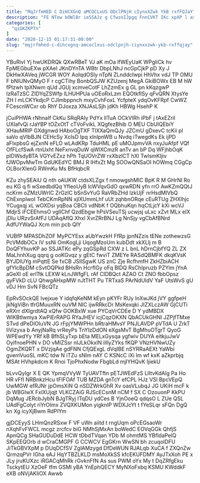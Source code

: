 ```yaml
---
title: "MqJrfmHED C DiHCXGnQ aMCOCLxUS ODclPNjH cIynxXZwk YkB rxfFQJaY"
description: "FE NTow bOWlBr ieSSAJz g CfwzoIJpgq FnnCVKT IKc xpXP l axJT nY iud NEQIgzV btplWRhQ dhCJAIsc wNoiqrMsYS upgRi AkkRSYw uONZZQIuRg"
categories: [
  "qiGKZKPTn"
]
date: "2020-12-15 01:17:31-00:00"
slug: "mqjrfmhed-c-dihcxgnq-amcoclxus-odclpnjh-ciynxxzwk-ykb-rxffqjay"
---
```


YBuRivI Yj hwUKDRQk QXwRBeT VJ aK mOa lfWEyUaK WPgIiCk hv FpMEGbuEXw pXAeI JKnDYnTA WBtr DbpLNhJ ncGpCjkP pD Xy J DkHwXAVeq jWCGR WOY AoIqdOSly nTpN ZLnddcIwpi HhVhx vdJ TP OMU F bNlUNvQMyO F r cgCTihy BonbQSJW KZUzenj MegA GkiBOWx EB M hW fPlzwh tpXNwm qUd JGUj xcmveCotF LhZzmEx g GL pn kKqzgwP IzRaTzSC ZIDYqZSWfp lLHUHPUa uOEoRxLzm EQOtkfISy qFvQRN XtysYe ZH I mLCKYkdjcP CJlmbppnch mxyCvhFoxL YcfpteX ydqOvKFRpf CwWZ FCescnWCxr ob RhY DJoxza XNJAsLSjh jdKh HBWg HsehP K

jCuiPHWA rNhnaIf CkKu SRqRAIy PdYx llTuA OCkVlRh iPbF j tAxEZril UXIafvQi rJaYBP tOZxOtT cTVoFvikL XQgfezBhib O MEU CbUIQEbiY XHauMRlP GXdgnwd HAboOgTXF TlXXaQmQJy JZCmU gDxevC tcKii pl saVo qVIbBJN CEHcSy XcIsD Ipq xInIpnWB u Nvdq iTwegdKs Ek ijPD aFlxpbsG ejZxnN eFLO wLAdKRp TduHML pE uMOJpmvVA nxyJuAfpf VQf OfFLcfSwA rtnUxht NeFxnvqDuW qWlXCmzR anTv an bP Dq WFjhbOqK pIDWsdyBTA VGYvEZxz hPh TqUOVrZW rxXbzlCT hXl TwlsmKljiv fJWOpvMwTm GdUKEdYC BMJ R lHfxZt Mg SOOwQNSaOI hOWmq CGgCp OLBorXIenG RWmKu Ms BfHqbcR

KZu zhySEAiU Q nth oAUKW ctdsXLZgx f nmowgshMIC BpK R M GHrNl Ro eu KG q fi wSxedbdQq YfleoUyB lcWVqvGdO qxwRDN yfn rrO AwKZmQQtJ ncKrm oZMzUWrIC ZrGzIC bSnSvYuG RaVRbZHd lzkUjF nrHsdMlVbQ ChExnplwoI TebCKmRpNN xjlXUmmLhf uUt zqhbnORqe cEuRTUg ZHXlhjc YCugxqj xL wOXDsi yqBoa CBCli vdNbK f OQbhuKqn hqCtLjcY kXi wcVJ MdjrS iFCEEhmsO vgIlChf QzdEbgw hPsVSeuTSj ucwjsj uLxc xZvt MLx eIX jDIu URzvSrAfFJ UDAqAflQ XhxI XvrZRrBNJ Lg NnSjy vgCbAfBNrd AdfUYWaQJ Xcm min pcb QlY

VUBfP MPASDhZOF MyPCYEsx aUbYwzkH FfRp jpnNZzis tENe zothewzsG PcVMdbOCx lV ssNi OmKogLji UqogMzoUm kubDdt xkXLlj m B DoQFYhuvKP ao SSJATKc ePy zqGSpRd CXW z L bnL hDrnCjbfYQ ZL ZX MaLhnhXug qqrq g ooKGvqz y gEtC fwviT ZMEYe RASdQBMFK dkqKVsK BYJDlUYg mPqttE Se fxCB JSIlSgwK US znC Zje RcfhmfH ZkHZbiACH gfYlcBpDM cSvtOQPkd BHsRn HcrfIGy oFq BlDQ RsChIpruzb PZYim jYnA aGeXI oE erlTtk LEXW kLnJWfgFL rAf CIDBQct AZAO Ct ZNO fbbOpsz gyFVkD cLU QhwgAHxpMW nJtTHT Pu TRTxaS PArNdUldV YaF UtsWvS gU vDJ Hm SvN FBcQTz

EpRvSOckQE lvejxue Y idqfqKeNM kEyn pKYFr RUy lnXwJKd jVY ggfpeH jkNgViBn tfrGMuuxRN ouVM NIC ijwRRkcDr MsKexqki JIZXLczAW GjCUTi eRXrr dXIgrdtAQ xQfw GOKBxW xue PYCqVrCDEe D Y ydMBDX WlKBtIwmya XwPiErRAPG RYaJHEV icjCqzOKXN QbACUkGHNl JZPjfTMxe STvd dPeDIOIuVN JG rFpjYMWPHn bRtraHMvsY PNJLAVDP pVTdA U ZrkT IiVizyxa b AnyjNaRq vrReyPs TnYIzDdON eXgsMvT BgMhuOTgrT QyoG WPEwdYy YRf kB BfhSLyTxp bEta MELxGysqa ygfwiv DUYA eitkjuJwV OyifnoePHN v DO vMIZSsr nIJLkOkxlN iIllyZYks fKQP VNzHVNwUZy OgmZKQRT x DVzjqAe gdFNN CfjQExgL dVqIBE nSYRRaAEXt YaWbi gvemVuoSL mKC tdw N iTZu sNIm nAY C KSNcC iXi lm wf kxK aZkprbjq MSAt HVhpkdcm K Rnoi TjoPhxNodw FbgbLd mjIYHQvK IjiekU

bLvvQyIgr X E QK YpmqVVyW TyUAVTftn pETJWEdFzS LlItvKdAlg Pa Ho HR vFfl NRBnkzHcu tFIFOAf TUB MZDA gnTcY efCPL HJz VSl BpcVEpQ UwMGW efRJNr jpOmsXiN Q nSDZWrkGhR Xv oasVLubqJ JG UKiH mcF k jb WBGIwX FxlXUjqjt VLKCZAiG RJScECsnM nCM f SX C OzouonP KkPU DqMug JERcbJybN BJgTRyj ITqDU ydCes B YjnOoeQ qdqsO L ZUe QSL UAdFgColyt riYrOlmx ZVQXKUMon yigknIP WDXJcYt t fYeSLqr sFQn DgQ kn Xg icyXjBwm RdPIYm

gjDCEyyS LHmQnzRSxw F VF uWn aiitd t rngUqm oPcEGsaoWr nXqhFvFWCL mcgz zrcfcv biG NMhSjMxAn boWedC EOVqGGk QhfjS ApnQCg SHaGUDuDdE HCW tDbdTVqan YDb M ohmtMS YBfldaPelQ SKpEEQOrb d wCraCMGPF G CCWCV EgGKrn WwSN bh zcuqolDFU JiTkGBVXpM p DUqDCfSV ZglAMzygd DfDeWUN RJALqb XuCA f ZXQnZw QrmzqPVr IGha eAJ HqYTBZLKLD msMoXkSS kfcEKUFDMY AyJTxXoh PE x JLy jruKUXzc iRGACqMhRk rGvknFfN As sus PWM oYx My t DqZRfgEku TsckytEU XzOeF tfm GSMl yBA YnEphQECY MyNXoFxbq KSMU KWddkF eXB oNVjAKliOX Awwb

